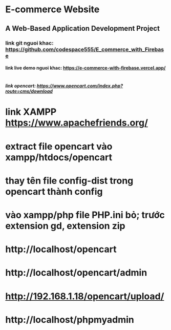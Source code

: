 # E-commerce Website
## A Web-Based Application Development Project

### link git nguoi khac: https://github.com/codespace555/E_commerce_with_Firebase 
#### link live demo nguoi khac: https://e-commerce-with-firebase.vercel.app/


#
##### link opencart: https://www.opencart.com/index.php?route=cms/download

# link XAMPP https://www.apachefriends.org/
#
# extract file opencart vào xampp/htdocs/opencart 
#
# thay tên file config-dist trong opencart thành config
# vào xampp/php file PHP.ini  bỏ; trước extension gd, extension zip
# 
# http://localhost/opencart

# http://localhost/opencart/admin
# http://192.168.1.18/opencart/upload/
# http://localhost/phpmyadmin

